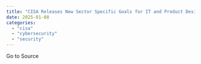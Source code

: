```yaml
---
title: "CISA Releases New Sector Specific Goals for IT and Product Design"
date: 2025-01-08
categories: 
  - "cisa"
  - "cybersecurity"
  - "security"
---
```


Go to Source
